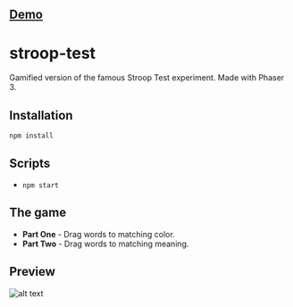 ## [Demo](https://www.psychotechnology.com/experiments/stroop-test/)

# stroop-test
Gamified version of the famous Stroop Test experiment. Made with Phaser 3.

## Installation
`npm install`

## Scripts
- `npm start`

## The game
- **Part One** - Drag words to matching color.
- **Part Two** - Drag words to matching meaning.

## Preview
![alt text](https://github.com/traderjosh/stroop-test/blob/master/images/preview.png "Logo Title Text 1")
